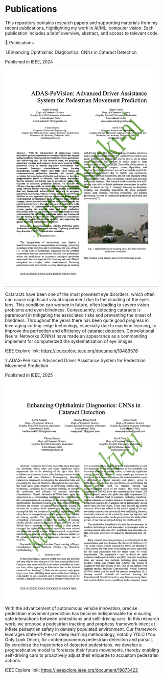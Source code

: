 # Publications

This repository contains research papers and supporting materials from my recent publications, highlighting my work in AI/ML, computer vision.
Each publication includes a brief overview, abstract, and access to relevant code.

📝 Publications

1.Enhancing Ophthalmic Diagnostics: CNNs in Cataract Detection

Published in IEEE, 2024

<img src="Paper2-1.png" alt="Eye-Cataract Demo" width="500">

Cataracts have been one of the most prevalent eye 
disorders, which often can cause significant visual impairment 
due to the clouding of the eye’s lens. This condition can worsen 
in future, often leading to severe vision problems and even 
blindness. Consequently, detecting cataracts is paramount in 
mitigating the associated risks and preventing the onset of 
blindness. Throughout the years there has been quite good 
progress in leveraging cutting-edge technology, especially due to 
machine learning, to improve the perfection and efficiency of
cataract detection. Convolutional Neural Networks (CNNs) 
have made an appearance as a commanding implement for 
computerized the systematization of eye images.

IEEE Explore link: https://ieeexplore.ieee.org/document/10489576

2.ADAS-PeVision: Advanced Driver Assistance System for Pedestrian Movement Prediction

Published in IEEE, 2025

<img src="Paper2-2.png" alt="Eye-Cataract Demo" width="500">

With the advancement of autonomous vehicle
innovation, precise pedestrian movement prediction has become
indispensable for ensuring safe interactions between pedestrians
and self-driving cars. In this research work, we propose a
pedestrian tracking and prophesy framework intent at inflate
pedestrian safety in densely populated environment. Our
framework leverages state-of-the-art deep learning
methodology, notably YOLO (You Only Look Once), for
contemporaneous pedestrian detection and pursuit. By
scrutinize the trajectories of detected pedestrians, we develop a
prognosticative model to foretaste their future movements,
thereby enabling self-driving cars to proactively adjust their
etiquette to accustom pedestrian actions. 

IEEE Explore link: https://ieeexplore.ieee.org/document/19873422
